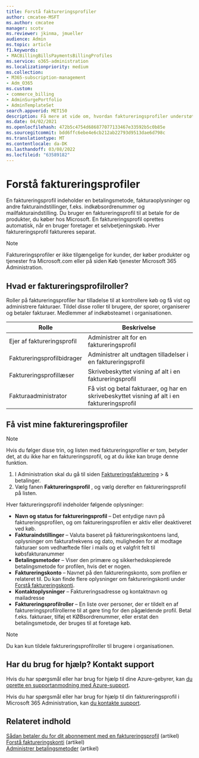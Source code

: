 ```yaml
---
title: Forstå faktureringsprofiler
author: cmcatee-MSFT
ms.author: cmcatee
manager: scotv
ms.reviewer: jkinma, jmueller
audience: Admin
ms.topic: article
f1.keywords:
- MACBillingBillsPaymentsBillingProfiles
ms.service: o365-administration
ms.localizationpriority: medium
ms.collection:
- M365-subscription-management
- Adm_O365
ms.custom:
- commerce_billing
- AdminSurgePortfolio
- AdminTemplateSet
search.appverid: MET150
description: Få mere at vide om, hvordan faktureringsprofiler understøtter fakturaer.
ms.date: 04/02/2021
ms.openlocfilehash: 472b5c4754d686877077133467e33592b5c0b85e
ms.sourcegitcommit: bdd6ffc6ebe4e6cb212ab22793d9513dae6d798c
ms.translationtype: MT
ms.contentlocale: da-DK
ms.lasthandoff: 03/08/2022
ms.locfileid: "63589182"
---
```

# <a name="understand-billing-profiles"></a>Forstå faktureringsprofiler

En faktureringsprofil indeholder en betalingsmetode, fakturaoplysninger og andre fakturaindstillinger, f.eks. indkøbsordrenummer og mailfakturaindstilling. Du bruger en faktureringsprofil til at betale for de produkter, du køber hos Microsoft. En faktureringsprofil oprettes automatisk, når en bruger foretager et selvbetjeningskøb. Hver faktureringsprofil faktureres separat.

> [!NOTE]
>
> Faktureringsprofiler er ikke tilgængelige for kunder, der køber produkter og tjenester fra Microsoft.com eller på siden Køb  tjenester Microsoft 365 Administration.

## <a name="what-are-billing-profile-roles"></a>Hvad er faktureringsprofilroller?

Roller på faktureringsprofiler har tilladelse til at kontrollere køb og få vist og administrere fakturaer. Tildel disse roller til brugere, der sporer, organiserer og betaler fakturaer. Medlemmer af indkøbsteamet i organisationen.

| Rolle                         | Beskrivelse                                                                      |
|----------------------------- |--------------------------------------------------------------------------------- |
| Ejer af faktureringsprofil        | Administrer alt for en faktureringsprofil                                          |
| Faktureringsprofilbidrager  | Administrer alt undtagen tilladelser i en faktureringsprofil                        |
| Faktureringsprofillæser       | Skrivebeskyttet visning af alt i en faktureringsprofil                                |
| Fakturaadministrator              | Få vist og betal fakturaer, og har en skrivebeskyttet visning af alt i en faktureringsprofil  |

## <a name="view-my-billing-profiles"></a>Få vist mine faktureringsprofiler

> [!NOTE]
>
> Hvis du følger disse trin, og listen med faktureringsprofiler er tom, betyder det, at du ikke har en faktureringsprofil, og at du ikke kan bruge denne funktion.

1. I Administration skal du gå til siden <a href="https://go.microsoft.com/fwlink/p/?linkid=2102895" target="_blank">Faktureringsfakturering</a>  \> & betalinger.
2. Vælg fanen **Faktureringsprofil** , og vælg derefter en faktureringsprofil på listen.

Hver faktureringsprofil indeholder følgende oplysninger:

- **Navn og status for faktureringsprofil** &ndash; Det entydige navn på faktureringsprofilen, og om faktureringsprofilen er aktiv eller deaktiveret ved køb.
- **Fakturaindstillinger** &ndash; Valuta baseret på faktureringskontoens land, oplysninger om fakturafrekvens og dato, muligheden for at modtage fakturaer som vedhæftede filer i mails og et valgfrit felt til købsfakturanummer
- **Betalingsmetoder** &ndash; Viser den primære og sikkerhedskopierede betalingsmetode for profilen, hvis det er nogen.
- **Faktureringskonto** &ndash; Navnet på den faktureringskonto, som profilen er relateret til. Du kan finde flere oplysninger om faktureringskonti under [Forstå faktureringskonti](../manage-billing-accounts.md).
- **Kontaktoplysninger** &ndash; Faktureringsadresse og kontaktnavn og mailadresse
- **Faktureringsprofilroller** &ndash; En liste over personer, der er tildelt en af faktureringsprofilrollerne til at gøre ting for den pågældende profil. Betal f.eks. fakturaer, tilføj et KØBsordrenummer, eller erstat den betalingsmetode, der bruges til at foretage køb.

> [!NOTE]
>
> Du kan kun tildele faktureringsprofilroller til brugere i organisationen.

## <a name="need-help-contact-support"></a>Har du brug for hjælp? Kontakt support

Hvis du har spørgsmål eller har brug for hjælp til dine Azure-gebyrer, kan <a href="https://portal.azure.com/#blade/Microsoft_Azure_Support/HelpAndSupportBlade/newsupportrequest" target="_blank">du oprette en supportanmodning med Azure-support</a>.

Hvis du har spørgsmål eller har brug for hjælp til din faktureringsprofil i Microsoft 365 Administration, kan [du kontakte support](../../admin/get-help-support.md).

## <a name="related-content"></a>Relateret indhold

[Sådan betaler du for dit abonnement med en faktureringsprofil](pay-for-subscription-billing-profile.md) (artikel)\
[Forstå faktureringskonti](../manage-billing-accounts.md) (artikel)\
[Administrer betalingsmetoder](manage-payment-methods.md) (artikel)
